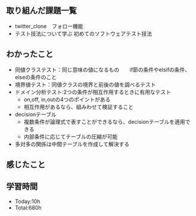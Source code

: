 ## 取り組んだ課題一覧
- twitter_clone　フォロー機能
- テスト技法について学ぶ 初めてのソフトウェアテスト技法
## わかったこと
- 同値クラステスト：同じ意味の値になるもの　　if節の条件やelsifの条件、elseの条件のこと
- 境界値テスト：同値クラスの境界と前後の値を調べるテスト
- ドメイン分析テスト:2つの条件が相互作用するときに有用なテスト
  - on,off, in,outの4つのポイントがある
  - 相互作用があるなら、組みわせて検証すること
- decisionテーブル
  - 複数条件が論理式で表すことができるなら、decisionテーブルを適用できる
  - 内部条件に応じてテーブルの圧縮が可能
- 多対多の関係は中間テーブルを作成して解決する 
## 感じたこと

## 学習時間
- Today:10h
- Total:680h
